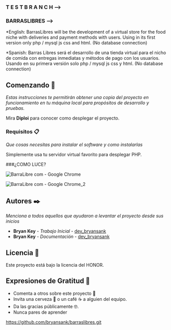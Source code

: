 ### T E S T   B R A N C H -->
### BARRASLIBRES -->

*English: BarrasLibres will be the development of a virtual store for the food niche with deliveries and payment methods with users. Using in its first version only php / mysql js css and html. (No database connection)

*Spanish: Barras Libres será el desarrollo de una tienda virtual para el nicho de comida con entregas inmediatas y métodos de pago con los usuarios. Usando en su primera versión solo php / mysql js css y html. (No database connection)

## Comenzando 🚀

_Estas instrucciones te permitirán obtener una copia del proyecto en funcionamiento en tu máquina local para propósitos de desarrollo y pruebas._

Mira **Diploi** para conocer como desplegar el proyecto.


### Requisitos 📋

_Que cosas necesitas para instalar el software y como instalarlas_

Simplemente usa tu servidor virtual favorito para desplegar PHP.

###¿COMO LUCE?

![BarraLibre com - Google Chrome](https://user-images.githubusercontent.com/52433472/85575973-ffbeaf80-b605-11ea-9ee8-faa9e1dba333.jpg)

![BarraLibre com - Google Chrome_2](https://user-images.githubusercontent.com/52433472/85576016-08af8100-b606-11ea-9ff3-48cb4b3aaf1d.jpg)



## Autores ✒️

_Menciona a todos aquellos que ayudaron a levantar el proyecto desde sus inicios_

* **Bryan Key** - *Trabajo Inicial* - [dev_bryansank](https://github.com/bryansank)
* **Bryan Key** - *Documentación* - [dev_bryansank](https://github.com/bryansank) 

## Licencia 📄

Este proyecto está bajo la licencia del HONOR.

## Expresiones de Gratitud 🎁

* Comenta a otros sobre este proyecto 📢
* Invita una cerveza 🍺 o un café ☕ a alguien del equipo. 
* Da las gracias públicamente 🤓.
* Nunca pares de aprender


https://github.com/bryansank/barraslibres.git